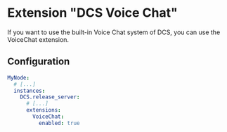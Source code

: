 # Extension "DCS Voice Chat"
If you want to use the built-in Voice Chat system of DCS, you can use the VoiceChat extension.

## Configuration
```yaml
MyNode:
  # [...]
  instances:
    DCS.release_server:
      # [...]
      extensions:
        VoiceChat:
          enabled: true
```
